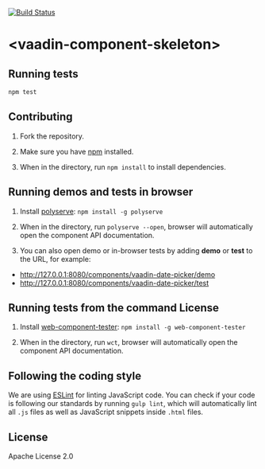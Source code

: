 [![Build Status](https://travis-ci.org/vaadin/vaadin-component-skeleton.svg?branch=master)](https://travis-ci.org/vaadin/vaadin-component-skeleton)

# &lt;vaadin-component-skeleton&gt;


## Running tests

```sh
npm test
```


## Contributing

1. Fork the <component-name> repository.

1. Make sure you have [npm](https://www.npmjs.com/) installed.

1. When in the <component-name> directory, run `npm install` to install dependencies.


## Running demos and tests in browser

1. Install [polyserve](https://www.npmjs.com/package/polyserve): `npm install -g polyserve`

1. When in the <component-name> directory, run `polyserve --open`, browser will automatically open the component API documentation.

1. You can also open demo or in-browser tests by adding **demo** or **test** to the URL, for example:

  - http://127.0.0.1:8080/components/vaadin-date-picker/demo
  - http://127.0.0.1:8080/components/vaadin-date-picker/test


## Running tests from the command License

1. Install [web-component-tester](https://www.npmjs.com/package/web-component-tester): `npm install -g web-component-tester`

1. When in the <component-name> directory, run `wct`, browser will automatically open the component API documentation.


## Following the coding style

We are using [ESLint](http://eslint.org/) for linting JavaScript code. You can check if your code is following our standards by running `gulp lint`, which will automatically lint all `.js` files as well as JavaScript snippets inside `.html` files.


## License

Apache License 2.0

